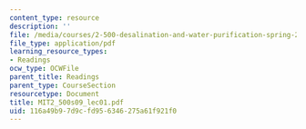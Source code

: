 ```yaml
---
content_type: resource
description: ''
file: /media/courses/2-500-desalination-and-water-purification-spring-2009/116a49b97d9cfd956346275a61f921f0_MIT2_500s09_lec01.pdf
file_type: application/pdf
learning_resource_types:
- Readings
ocw_type: OCWFile
parent_title: Readings
parent_type: CourseSection
resourcetype: Document
title: MIT2_500s09_lec01.pdf
uid: 116a49b9-7d9c-fd95-6346-275a61f921f0
---
```

